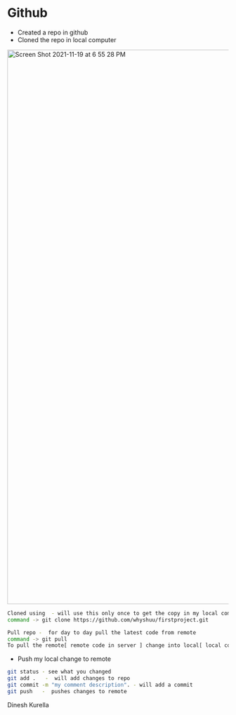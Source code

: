 # Github

- Created a repo in github
- Cloned the repo in local computer
<img width="1263" alt="Screen Shot 2021-11-19 at 6 55 28 PM" src="https://user-images.githubusercontent.com/94725289/142708383-d42158e0-f36e-47b4-89c4-a2150b9b3819.png">

```sh
Cloned using  - will use this only once to get the copy in my local computer
command -> git clone https://github.com/whyshuu/firstproject.git

```

```sh
Pull repo -  for day to day pull the latest code from remote
command -> git pull
To pull the remote[ remote code in server ] change into local[ local computer ]

```


- Push my local change to remote

```sh
git status - see what you changed
git add .   -  will add changes to repo
git commit -m "my comment description". - will add a commit
git push   -  pushes changes to remote

```



Dinesh Kurella